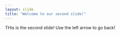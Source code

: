 ```yaml
---
layout: slide
title: "Welcome to our second slide!"
---
```

THis is the second slide!
Use the left arrow to go back!
